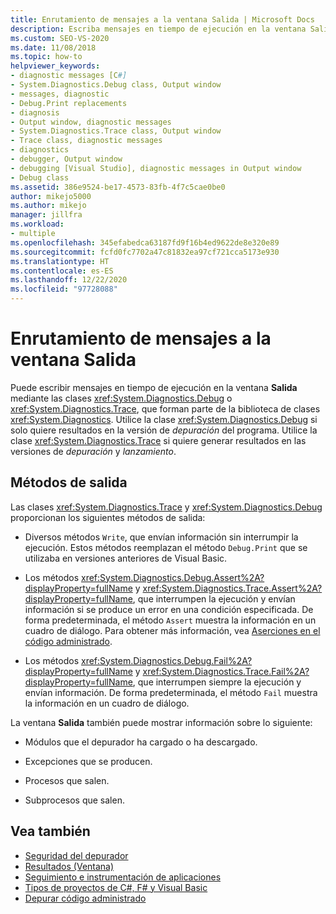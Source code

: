 ```yaml
---
title: Enrutamiento de mensajes a la ventana Salida | Microsoft Docs
description: Escriba mensajes en tiempo de ejecución en la ventana Salida en Visual Studio mediante la clase Debug o la clase Trace, que forman parte de la biblioteca de clases System.Diagnostics.
ms.custom: SEO-VS-2020
ms.date: 11/08/2018
ms.topic: how-to
helpviewer_keywords:
- diagnostic messages [C#]
- System.Diagnostics.Debug class, Output window
- messages, diagnostic
- Debug.Print replacements
- diagnosis
- Output window, diagnostic messages
- System.Diagnostics.Trace class, Output window
- Trace class, diagnostic messages
- diagnostics
- debugger, Output window
- debugging [Visual Studio], diagnostic messages in Output window
- Debug class
ms.assetid: 386e9524-be17-4573-83fb-4f7c5cae0be0
author: mikejo5000
ms.author: mikejo
manager: jillfra
ms.workload:
- multiple
ms.openlocfilehash: 345efabedca63187fd9f16b4ed9622de8e320e89
ms.sourcegitcommit: fcfd0fc7702a47c81832ea97cf721cca5173e930
ms.translationtype: HT
ms.contentlocale: es-ES
ms.lasthandoff: 12/22/2020
ms.locfileid: "97728088"
---
```

# <a name="send-messages-to-the-output-window"></a>Enrutamiento de mensajes a la ventana Salida

Puede escribir mensajes en tiempo de ejecución en la ventana **Salida** mediante las clases <xref:System.Diagnostics.Debug> o <xref:System.Diagnostics.Trace>, que forman parte de la biblioteca de clases <xref:System.Diagnostics>. Utilice la clase <xref:System.Diagnostics.Debug> si solo quiere resultados en la versión de *depuración* del programa. Utilice la clase <xref:System.Diagnostics.Trace> si quiere generar resultados en las versiones de *depuración* y *lanzamiento*.

## <a name="output-methods"></a>Métodos de salida
 Las clases <xref:System.Diagnostics.Trace> y <xref:System.Diagnostics.Debug> proporcionan los siguientes métodos de salida:

- Diversos métodos `Write`, que envían información sin interrumpir la ejecución. Estos métodos reemplazan el método `Debug.Print` que se utilizaba en versiones anteriores de Visual Basic.

- Los métodos <xref:System.Diagnostics.Debug.Assert%2A?displayProperty=fullName> y <xref:System.Diagnostics.Trace.Assert%2A?displayProperty=fullName>, que interrumpen la ejecución y envían información si se produce un error en una condición especificada. De forma predeterminada, el método `Assert` muestra la información en un cuadro de diálogo. Para obtener más información, vea [Aserciones en el código administrado](../debugger/assertions-in-managed-code.md).

- Los métodos <xref:System.Diagnostics.Debug.Fail%2A?displayProperty=fullName> y <xref:System.Diagnostics.Trace.Fail%2A?displayProperty=fullName>, que interrumpen siempre la ejecución y envían información. De forma predeterminada, el método `Fail` muestra la información en un cuadro de diálogo.

La ventana **Salida** también puede mostrar información sobre lo siguiente:

- Módulos que el depurador ha cargado o ha descargado.

- Excepciones que se producen.

- Procesos que salen.

- Subprocesos que salen.

## <a name="see-also"></a>Vea también
- [Seguridad del depurador](../debugger/debugger-security.md)
- [Resultados (Ventana)](../ide/reference/output-window.md)
- [Seguimiento e instrumentación de aplicaciones](/dotnet/framework/debug-trace-profile/tracing-and-instrumenting-applications)
- [Tipos de proyectos de C#, F# y Visual Basic](../debugger/debugging-preparation-csharp-f-hash-and-visual-basic-project-types.md)
- [Depurar código administrado](../debugger/debugging-managed-code.md)
